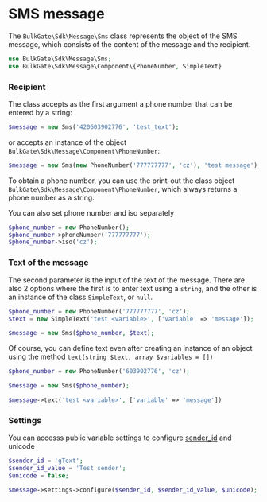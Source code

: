 SMS message
===========

The `BulkGate\Sdk\Message\Sms` class represents the object of the SMS message, which consists of the content of the message and the recipient.

```php
use BulkGate\Sdk\Message\Sms;
use BulkGate\Sdk\Message\Component\{PhoneNumber, SimpleText}
```

### Recipient

The class accepts as the first argument a phone number that can be entered by a string:

```php
$message = new Sms('420603902776', 'test_text');
```

or accepts an instance of the object `BulkGate\Sdk\Message\Component\PhoneNumber`:

```php
$message = new Sms(new PhoneNumber('777777777', 'cz'), 'test message');
```

To obtain a phone number, you can use the print-out the class object `BulkGate\Sdk\Message\Component\PhoneNumber`, which always returns a phone number as a string.

You can also set phone number and iso separately

```php
$phone_number = new PhoneNumber();
$phone_number->phoneNumber('777777777');
$phone_number->iso('cz');       
```

### Text of the message

The second parameter is the input of the text of the message. There are also 2 options where the first is to enter text using a `string`, and the other is an instance of the class `SimpleText`, or `null`.

```php
$phone_number = new PhoneNumber('777777777', 'cz');
$text = new SimpleText('test <variable>', ['variable' => 'message']);

$message = new Sms($phone_number, $text);
```

Of course, you can define text even after creating an instance of an object using the method `text(string $text, array $variables = [])`

```php
$phone_number = new PhoneNumber('603902776', 'cz');

$message = new Sms($phone_number);

$message->text('test <variable>', ['variable' => 'message'])
```

### Settings

You can accesss public variable settings to configure [sender_id](https://help.bulkgate.com/docs/en/http-advanced-transactional.html#sender-id-type-sender_id) and unicode

```php
$sender_id = 'gText';
$sender_id_value = 'Test sender';
$unicode = false;

$message->settings->configure($sender_id, $sender_id_value, $unicode);
```
